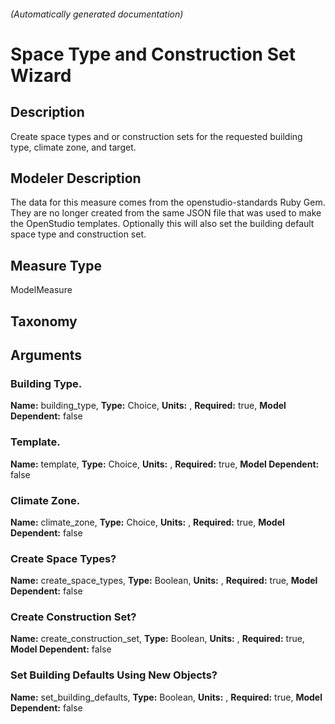 

###### (Automatically generated documentation)

# Space Type and Construction Set Wizard

## Description
Create space types and or construction sets for the requested building type, climate zone, and target.

## Modeler Description
The data for this measure comes from the openstudio-standards Ruby Gem. They are no longer created from the same JSON file that was used to make the OpenStudio templates. Optionally this will also set the building default space type and construction set.

## Measure Type
ModelMeasure

## Taxonomy


## Arguments


### Building Type.

**Name:** building_type,
**Type:** Choice,
**Units:** ,
**Required:** true,
**Model Dependent:** false

### Template.

**Name:** template,
**Type:** Choice,
**Units:** ,
**Required:** true,
**Model Dependent:** false

### Climate Zone.

**Name:** climate_zone,
**Type:** Choice,
**Units:** ,
**Required:** true,
**Model Dependent:** false

### Create Space Types?

**Name:** create_space_types,
**Type:** Boolean,
**Units:** ,
**Required:** true,
**Model Dependent:** false

### Create Construction Set?

**Name:** create_construction_set,
**Type:** Boolean,
**Units:** ,
**Required:** true,
**Model Dependent:** false

### Set Building Defaults Using New Objects?

**Name:** set_building_defaults,
**Type:** Boolean,
**Units:** ,
**Required:** true,
**Model Dependent:** false




